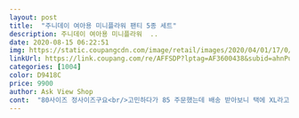 ```yaml
---
layout: post 
title:  "주니데이 여아용 미니플라워 팬티 5종 세트" 
description: 주니데이 여아용 미니플라워  ..
date: 2020-08-15 06:22:51 
img: https://static.coupangcdn.com/image/retail/images/2020/04/01/17/0/7eb5936e-98f8-4ae4-8bfc-dfa031423ae1.jpg 
linkUrl: https://link.coupang.com/re/AFFSDP?lptag=AF3600438&subid=ahnPublicAsk&pageKey=1421913669&itemId=2460537825&vendorItemId=70454047052&traceid=V0-113-a778f62316938661 
categories: [1004] 
color: D9418C 
price: 9900 
author: Ask View Shop 
cont:  "80사이즈 정사이즈구요<br/>고민하다가 85 주문했는데 배송 받아보니 택에 XL라고 붙어있네요^^<br/>그래도 착한 가격으로 이쁘게 잘 입을 수 있을것같아요<br/>나날이 살쪄가는 따님때문에 머하나 살때마다 여간 고민이 아니거든요.<br/>.<br/><br/>나처럼 고민이신 엄마들을 위해서 후기 남겨요^^<br/>느낌 보시라고 사진 첨부합니다<br/>딸이 입어보고 아주 편하다고해요<br/>레이스도 너무 크지않게 이쁘게 되어있네요<br/>마감처리도 꼼꼼하게 되어있구요<br/>맞아요 체크무늬가예뻐서 이건 제가 입고 딸아이는 한치수<br/>배송도 빨라서 최고예요<br/>브랜드사다 차이는 있지만 전에 주니데이? 인가에서 XL 입혔는데 편하다 그랬었거든요<br/>생각보다 이상품은 크네요^^;;; 50키로인 엄마인 저한테<br/>신축성이 많이 있지는 않아요<br/>일반 유아동 팬티 면을 생각하시면 안되요<br/>작은걸로 구입할려구요 빠른배송감사합니다^^<br/>제가 보기에도 여유있어 보이네요.<br/><br/>초4인데 150/47 입니다.<br/> 또래보다 큰 편이긴해요.<br/><br/>초등3 여아 40키로 85사이즈입고있어서 샀는데<br/>초등학생 5학년 43kg 아이에게 편하게 잘 맞아요<br/>촌스럽지않고 먼가가 단아해 보이는? 색감을 갖었네요<br/>후기에 의존해야하는데 도움안되는 후기뿐인지라.<br/>.<br/><br/>" 
---
```

